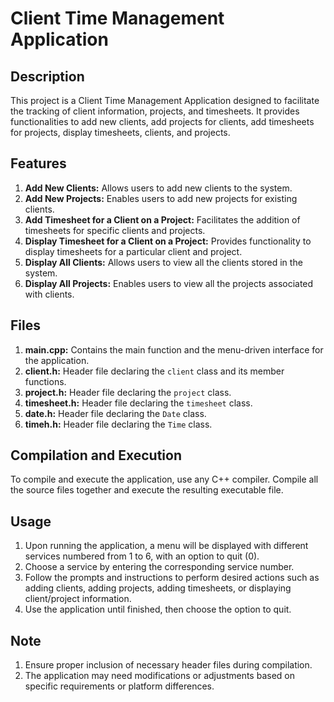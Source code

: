 # Client Time Management Application

## Description
This project is a Client Time Management Application designed to facilitate the tracking of client information, projects, and timesheets. It provides functionalities to add new clients, add projects for clients, add timesheets for projects, display timesheets, clients, and projects.

## Features
1. **Add New Clients:** Allows users to add new clients to the system.
2. **Add New Projects:** Enables users to add new projects for existing clients.
3. **Add Timesheet for a Client on a Project:** Facilitates the addition of timesheets for specific clients and projects.
4. **Display Timesheet for a Client on a Project:** Provides functionality to display timesheets for a particular client and project.
5. **Display All Clients:** Allows users to view all the clients stored in the system.
6. **Display All Projects:** Enables users to view all the projects associated with clients.

## Files
1. **main.cpp:** Contains the main function and the menu-driven interface for the application.
2. **client.h:** Header file declaring the `client` class and its member functions.
3. **project.h:** Header file declaring the `project` class.
4. **timesheet.h:** Header file declaring the `timesheet` class.
5. **date.h:** Header file declaring the `Date` class.
6. **timeh.h:** Header file declaring the `Time` class.

## Compilation and Execution
To compile and execute the application, use any C++ compiler. Compile all the source files together and execute the resulting executable file.

## Usage
1. Upon running the application, a menu will be displayed with different services numbered from 1 to 6, with an option to quit (0).
2. Choose a service by entering the corresponding service number.
3. Follow the prompts and instructions to perform desired actions such as adding clients, adding projects, adding timesheets, or displaying client/project information.
4. Use the application until finished, then choose the option to quit.

## Note
1. Ensure proper inclusion of necessary header files during compilation.
2. The application may need modifications or adjustments based on specific requirements or platform differences.
